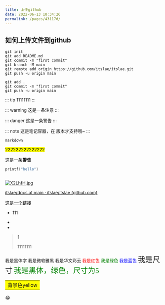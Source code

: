 ```yaml
---
title: 上传github
date: 2022-06-13 10:34:26
permalink: /pages/43117d/
---
```

## 如何上传文件到github



```shell
git init
git add README.md
git commit -m "first commit"
git branch -M main
git remote add origin https://github.com/itslae/itslae.git
git push -u origin main
```

```shell
git add .
git commit -m "first commit"
git push -u origin main
```

::: tip
11111111
:::

::: warning
这是一条注意
:::

::: danger
这是一条警告
:::

::: note
这是笔记容器，在 <Badge text="v1.5.0 +" /> 版本才支持哦~
:::

`markdown`

<mark>222222222222222</mark>

这是一条**警告**

```c
printf("hello")
```



```c
```

[![X2LhfH.jpg](https://s1.ax1x.com/2022/06/13/X2LhfH.jpg)](https://imgtu.com/i/X2LhfH)





[itslae/docs at main · itslae/itslae (github.com)](https://github.com/itslae/itslae/tree/main/docs)

[这是一个链接](https://github.com/itslae/itslae/tree/main/docs)



- 111
- 

- 

> 1
>
> 11111111

<font face="黑体">我是黑体字</font>
<font face="微软雅黑">我是微软雅黑</font>
<font face="STCAIYUN">我是华文彩云</font>
<font color=red>我是红色</font>
<font color=#008000>我是绿色</font>
<font color=Blue>我是蓝色</font>
<font size=5>我是尺寸</font>
<font face="黑体" color=green size=5>我是黑体，绿色，尺寸为5</font>

<table><tr><td bgcolor=yellow>背景色yellow</td></tr></table>

😂